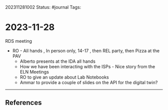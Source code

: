202311281002
Status: #journal
Tags: 

# 2023-11-28
RDS meeting
- RO - All hands , In person only, 14-17 , then REL party, then Pizza at the PAV 
	- Alberto presents at the IDA all hands
	- How we have been interacting with the ISPs - Nice story from the ELN Meetings 
	- RO to give an update about Lab Notebooks
	- Ammar to provide a couple of slides on the API for the digital twin?


---
## References
